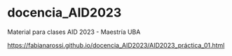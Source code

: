 # docencia_AID2023
Material para clases AID 2023 - Maestría UBA

https://fabianarossi.github.io/docencia_AID2023/AID2023_práctica_01.html
